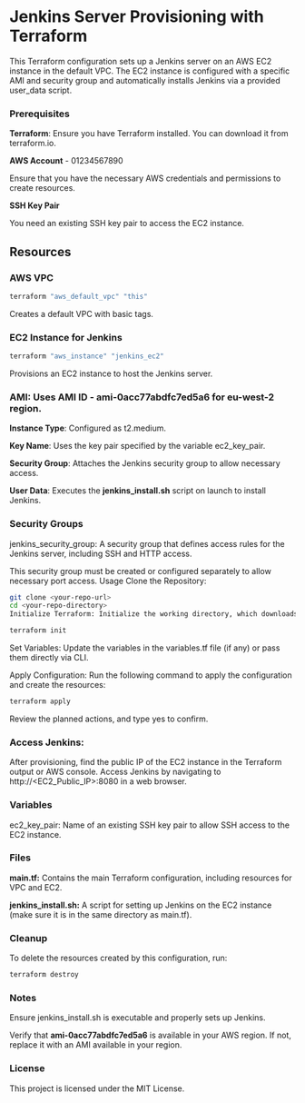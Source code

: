 # Jenkins Server Provisioning with Terraform

This Terraform configuration sets up a Jenkins server on an AWS EC2 instance in the default VPC. 
The EC2 instance is configured with a specific AMI and security group and automatically installs Jenkins via a provided user_data script.

### Prerequisites
**Terraform**: Ensure you have Terraform installed. You can download it from terraform.io.

**AWS Account** - 01234567890 

Ensure that you have the necessary AWS credentials and permissions to create resources.

**SSH Key Pair**  <ssh-key-pair> 

You need an existing SSH key pair to access the EC2 instance.

## Resources
### AWS VPC
```bash
terraform "aws_default_vpc" "this"
```  

Creates a default VPC with basic tags.

### EC2 Instance for Jenkins
```bash
terraform "aws_instance" "jenkins_ec2"
```
Provisions an EC2 instance to host the Jenkins server.

### AMI: Uses AMI ID - ami-0acc77abdfc7ed5a6 for eu-west-2 region.
**Instance Type**:  Configured as t2.medium.

**Key Name**: Uses the key pair specified by the variable ec2_key_pair.

**Security Group**: Attaches the Jenkins security group to allow necessary access.

**User Data**: Executes the **jenkins_install.sh** script on launch to install Jenkins.

### Security Groups
jenkins_security_group: A security group that defines access rules for the Jenkins server, including SSH and HTTP access. 

This security group must be created or configured separately to allow necessary port access.
Usage
Clone the Repository:

```bash
git clone <your-repo-url>
cd <your-repo-directory>
Initialize Terraform: Initialize the working directory, which downloads provider plugins.
```

```bash
terraform init
```
Set Variables: Update the variables in the variables.tf file (if any) or pass them directly via CLI.

Apply Configuration: Run the following command to apply the configuration and create the resources:


```bash
terraform apply
```
Review the planned actions, and type yes to confirm.

### Access Jenkins: 
After provisioning, find the public IP of the EC2 instance in the Terraform output or AWS console. 
Access Jenkins by navigating to http://<EC2_Public_IP>:8080 in a web browser.

### Variables
ec2_key_pair: Name of an existing SSH key pair to allow SSH access to the EC2 instance.

### Files
**main.tf:** Contains the main Terraform configuration, including resources for VPC and EC2.

**jenkins_install.sh:** A script for setting up Jenkins on the EC2 instance (make sure it is in the same directory as main.tf).

### Cleanup
To delete the resources created by this configuration, run:

```bash
terraform destroy
```

### Notes
Ensure jenkins_install.sh is executable and properly sets up Jenkins.

Verify that **ami-0acc77abdfc7ed5a6** is available in your AWS region. 
If not, replace it with an AMI available in your region.

### License
This project is licensed under the MIT License.
